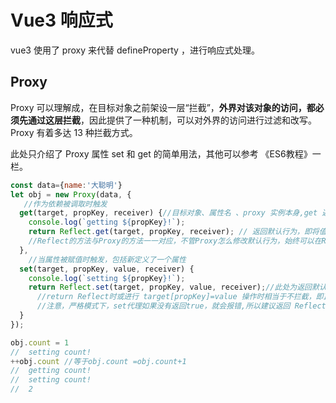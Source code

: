 # Vue3 响应式

vue3 使用了 proxy 来代替 defineProperty ，进行响应式处理。

## Proxy

Proxy 可以理解成，在目标对象之前架设一层“拦截”，**外界对该对象的访问，都必须先通过这层拦截**，因此提供了一种机制，可以对外界的访问进行过滤和改写。Proxy 有着多达 13 种拦截方式。

此处只介绍了 Proxy 属性 set 和 get 的简单用法，其他可以参考 《ES6教程》一栏。

```javascript
const data={name:'大聪明'}
let obj = new Proxy(data, {
   //作为依赖被调取时触发
  get(target, propKey, receiver) {//目标对象、属性名 、proxy 实例本身,get 返回值传递给调取数据的行为
    console.log(`getting ${propKey}!`);
    return Reflect.get(target, propKey, receiver); // 返回默认行为，即将值原样返回。
    //Reflect的方法与Proxy的方法一一对应，不管Proxy怎么修改默认行为，始终可以在Reflect上获取默认行为
  },
    //当属性被赋值时触发，包括新定义了一个属性
  set(target, propKey, value, receiver) {
    console.log(`setting ${propKey}!`);
    return Reflect.set(target, propKey, value, receiver);//此处为返回默认行为相当于不操作
      //return Reflect时或进行 target[propKey]=value 操作时相当于不拦截，即正常赋值
      //注意，严格模式下，set代理如果没有返回true，就会报错,所以建议返回 Reflect 或 true。
  }
});

obj.count = 1
//  setting count!
++obj.count //等于obj.count =obj.count+1
//  getting count!
//  setting count!
//  2
```